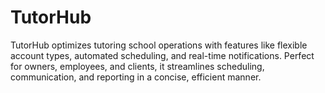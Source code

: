 # TutorHub
TutorHub optimizes tutoring school operations with features like flexible account types, automated scheduling, and real-time notifications. Perfect for owners, employees, and clients, it streamlines scheduling, communication, and reporting in a concise, efficient manner.
